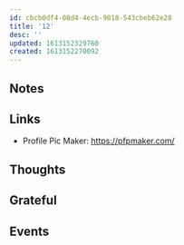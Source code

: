 ```yaml
---
id: cbcb0df4-08d4-4ecb-9018-543cbeb62e28
title: '12'
desc: ''
updated: 1613152329760
created: 1613152270092
---
```


## Notes

## Links

- Profile Pic Maker: https://pfpmaker.com/

## Thoughts

## Grateful

## Events
